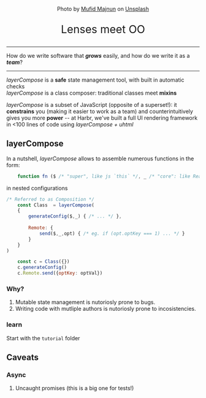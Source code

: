 <p style="height:50px; width: 100%; background-image: url('https://unsplash.com/photos/tYRqsndCbEw/download?force=true&w=640')">
</p>

<p align="center">
Photo by <a href="https://unsplash.com/@mufidpwt?utm_source=unsplash&utm_medium=referral&utm_content=creditCopyText">Mufid Majnun</a> on <a href="https://unsplash.com/t/textures-patterns?utm_source=unsplash&utm_medium=referral&utm_content=creditCopyText">Unsplash</a>
</p>

<p align="center" style="font-size:2em">
Lenses meet OO
</p>

--------

How do we write software that _**grows**_ easily, and how do we write it as a _**team**_?  

--------

*layerCompose* is a **safe** state management tool, with built in automatic checks  
*layerCompose* is a class composer: traditional classes meet **mixins**
  
*layerCompose* is a subset of JavaScript (opposite of a superset!): it **constrains** you (making it easier to work as a team) and counterintuitively gives you more **power** -- at Harbr, we've built a full UI rendering framework in <100 lines of code using *layerCompose + uhtml*  

## layerCompose

In a nutshell, *layerCompose* allows to assemble numerous functions in the form:
```javascript
    function fn ($ /* "super", like js `this` */, _ /* "core": like React props (but writable) */, opt /* additional named options */) {}
```
in nested configurations
```javascript
/* Referred to as Composition */
    const Class  = layerCompose(
    {
        generateConfig($,_) { /* ... */ },
        
        Remote: {
            send($,_,opt) { /* eg. if (opt.optKey === 1) ... */ }
        }
    }
)

    const c = Class({})
    c.generateConfig()
    c.Remote.send({optKey: optVal})
```

### Why?

1. Mutable state management is nutoriosly prone to bugs.  
2. Writing code with mutliple authors is nutoriosly prone to incosistencies.  

### learn

Start with the `tutorial` folder

## Caveats
### Async
1. Uncaught promises (this is a big one for tests!)
